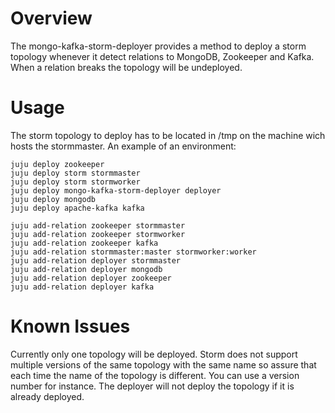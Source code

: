 Overview
========

The mongo-kafka-storm-deployer provides a method to deploy a storm topology whenever it detect relations to MongoDB, Zookeeper and Kafka. When a relation breaks the topology will be undeployed. 
 
Usage
=====

The storm topology to deploy has to be located in /tmp on the machine wich hosts the stormmaster.
An example of an environment: 
```
juju deploy zookeeper
juju deploy storm stormmaster
juju deploy storm stormworker
juju deploy mongo-kafka-storm-deployer deployer
juju deploy mongodb
juju deploy apache-kafka kafka

juju add-relation zookeeper stormmaster
juju add-relation zookeeper stormworker
juju add-relation zookeeper kafka
juju add-relation stormmaster:master stormworker:worker
juju add-relation deployer stormmaster
juju add-relation deployer mongodb
juju add-relation deployer zookeeper
juju add-relation deployer kafka

```

Known Issues
============
Currently only one topology will be deployed.
Storm does not support multiple versions of the same topology with the same name so assure that each time the name of the topology is different. You can use a version number for instance. The deployer will not deploy the topology if it is already deployed.
